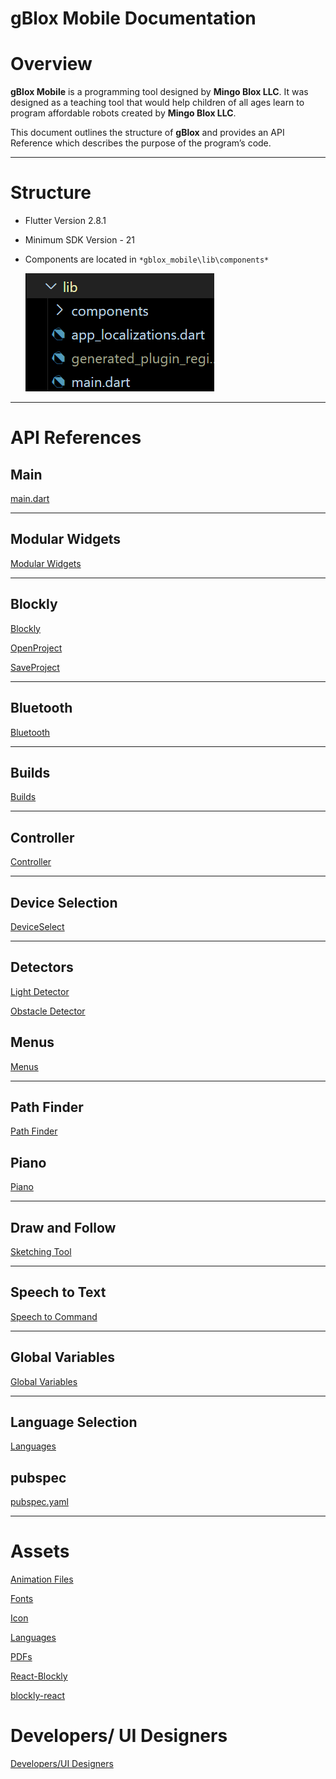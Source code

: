 # gBlox Mobile Documentation


# Overview

**gBlox Mobile** is a programming tool designed by **Mingo Blox LLC**. It was designed as a teaching tool that would help children of all ages learn to program affordable robots created by **Mingo Blox LLC**.

This document outlines the structure of **gBlox** and provides an API Reference which describes the purpose of the program’s code.

---

# Structure

- Flutter Version 2.8.1
- Minimum SDK Version - 21
- Components are located in `*gblox_mobile\lib\components*`
    
    ![Untitled](gBlox%20Mobile%20Documentation%203131994e2e014a9b8da3df1fadbbb343/Untitled.png)
    

---

# API References

## Main

[main.dart](gBlox%20Mobile%20Documentation%203131994e2e014a9b8da3df1fadbbb343/main%20dart%2067fab668d247491e8405c0c26fdbadec.md)

---

## Modular Widgets

[Modular Widgets](gBlox%20Mobile%20Documentation%203131994e2e014a9b8da3df1fadbbb343/Modular%20Widgets%2072c25ed16f334935a10e40f350c66396.md)

---

## Blockly

[Blockly](gBlox%20Mobile%20Documentation%203131994e2e014a9b8da3df1fadbbb343/Blockly%200a30f6dea44a4764977494fb751bfbbe.md)

[OpenProject](gBlox%20Mobile%20Documentation%203131994e2e014a9b8da3df1fadbbb343/OpenProject%205eeb0d40c63b4d3db2cf0280d0f40e04.md)

[SaveProject](gBlox%20Mobile%20Documentation%203131994e2e014a9b8da3df1fadbbb343/SaveProject%201bbbefafa25f4cc2be4f737680457841.md)

---

## Bluetooth

[Bluetooth](gBlox%20Mobile%20Documentation%203131994e2e014a9b8da3df1fadbbb343/Bluetooth%208bc8d4623c54494ca438a6e1766c4b11.md)

---

## Builds

[Builds](gBlox%20Mobile%20Documentation%203131994e2e014a9b8da3df1fadbbb343/Builds%20ac6ab7595121430d83b7fe02fe35124e.md)

---

## Controller

[Controller](gBlox%20Mobile%20Documentation%203131994e2e014a9b8da3df1fadbbb343/Controller%20165b42cd565049c58c18eb25a4c1f4ac.md)

---

## Device Selection

[DeviceSelect](gBlox%20Mobile%20Documentation%203131994e2e014a9b8da3df1fadbbb343/DeviceSelect%207db49aaa7e38469d913e8d66cc712966.md)

---

## Detectors

[Light Detector](gBlox%20Mobile%20Documentation%203131994e2e014a9b8da3df1fadbbb343/Light%20Detector%2004382407765943968d2058e1f95346f2.md)

[Obstacle Detector](gBlox%20Mobile%20Documentation%203131994e2e014a9b8da3df1fadbbb343/Obstacle%20Detector%20fe2100d3f3084473804b740ef8da72e9.md)

## Menus

[Menus](gBlox%20Mobile%20Documentation%203131994e2e014a9b8da3df1fadbbb343/Menus%203811786855f945b395875ac60ae391b5.md)

---

## Path Finder

[Path Finder](gBlox%20Mobile%20Documentation%203131994e2e014a9b8da3df1fadbbb343/Path%20Finder%20927e9f212df34670b4441b5e50dec734.md)

## Piano

[Piano](gBlox%20Mobile%20Documentation%203131994e2e014a9b8da3df1fadbbb343/Piano%20aa29adb286cb49c586101733505473ba.md)

---

## Draw and Follow

[Sketching Tool](gBlox%20Mobile%20Documentation%203131994e2e014a9b8da3df1fadbbb343/Sketching%20Tool%2022dacbb2c33f4ad08b2358519b650fa5.md)

---

## Speech to Text

[Speech to Command](gBlox%20Mobile%20Documentation%203131994e2e014a9b8da3df1fadbbb343/Speech%20to%20Command%203edceb0fd71b4292ac2d5b2937130503.md)

---

## Global Variables

[Global Variables](gBlox%20Mobile%20Documentation%203131994e2e014a9b8da3df1fadbbb343/Global%20Variables%204995aebf11814923a4d95181e8a423b9.md)

---

## Language Selection

[Languages](gBlox%20Mobile%20Documentation%203131994e2e014a9b8da3df1fadbbb343/Languages%20569cfaaddecd4a4ca2e42f383f6e4f99.md)

## pubspec

[pubspec.yaml](gBlox%20Mobile%20Documentation%203131994e2e014a9b8da3df1fadbbb343/pubspec%20yaml%207a79394f584e4d41ac2c092e254a335d.md)

---

# Assets

[Animation Files](gBlox%20Mobile%20Documentation%203131994e2e014a9b8da3df1fadbbb343/Animation%20Files%2014f428b5d4c74397acaf6dc308a30d02.md)

[Fonts](gBlox%20Mobile%20Documentation%203131994e2e014a9b8da3df1fadbbb343/Fonts%20c84e231be8dd40238897fd1f96ad7adf.md)

[Icon](gBlox%20Mobile%20Documentation%203131994e2e014a9b8da3df1fadbbb343/Icon%207b35f866c13c4bd8a3cf5cae3daae217.md)

[Languages](gBlox%20Mobile%20Documentation%203131994e2e014a9b8da3df1fadbbb343/Languages%200464772751ee44ad8a7551fb44f1bda5.md)

[PDFs](gBlox%20Mobile%20Documentation%203131994e2e014a9b8da3df1fadbbb343/PDFs%20f1274cf7a4664267a10a5a070b8046ca.md)

[React-Blockly](gBlox%20Mobile%20Documentation%203131994e2e014a9b8da3df1fadbbb343/React-Blockly%20dbce5792f4434eb4b82731bd343c8878.md)

[blockly-react](gBlox%20Mobile%20Documentation%203131994e2e014a9b8da3df1fadbbb343/blockly-react%2044e2b4ad8b5947118c19444ab88d4ab4.md)

# Developers/ UI Designers

[Developers/UI Designers](gBlox%20Mobile%20Documentation%203131994e2e014a9b8da3df1fadbbb343/Developers%20UI%20Designers%2043027be7b9cd4c0aa0dff94b9b634332.md)